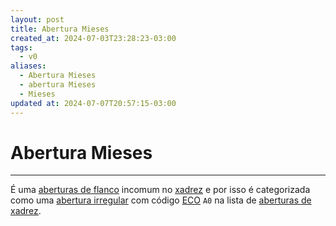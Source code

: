 ```yaml
---
layout: post
title: Abertura Mieses
created_at: 2024-07-03T23:28:23-03:00
tags:
  - v0
aliases:
  - Abertura Mieses
  - abertura Mieses
  - Mieses
updated at: 2024-07-07T20:57:15-03:00
---
```

# Abertura Mieses
----

É uma [aberturas de flanco](_draft/2024/07/2024-07-06-Aberturas_de_flanco.md) incomum no [xadrez](api/2024/07/2024-07-06-Xadrez.md) e por isso é categorizada como uma [abertura irregular](api/2024/07/2024-07-06-Aberturas_irregulares.md) com código [ECO](api/2024/07/2024-07-07-Encyclopaedia_of_Chess_Openings.md) `A0` na lista de [aberturas de xadrez](_draft/2024/07/2024-07-06-Aberturas_de_xadrez.md).